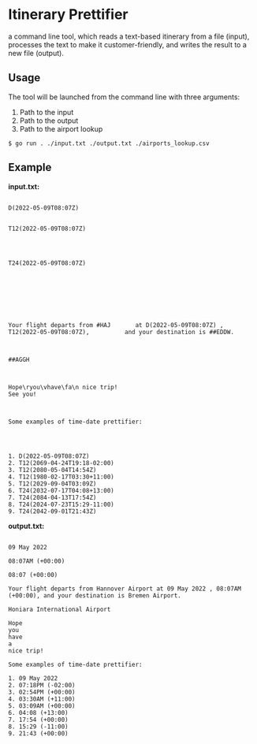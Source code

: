 # Itinerary Prettifier
a command line tool, which reads a text-based itinerary from a file (input), processes the text to make it customer-friendly, and writes the result to a new file (output).



## Usage 

The tool will be launched from the command line with three arguments:

1. Path to the input
2. Path to the output
3. Path to the airport lookup

```shell
$ go run . ./input.txt ./output.txt ./airports_lookup.csv
```



## Example

**input.txt:**

```

D(2022-05-09T08:07Z)


T12(2022-05-09T08:07Z)




T24(2022-05-09T08:07Z)








Your flight departs from #HAJ       at D(2022-05-09T08:07Z) ,            T12(2022-05-09T08:07Z),          and your destination is ##EDDW.



##AGGH



Hope\ryou\vhave\fa\n nice trip!
See you!



Some examples of time-date prettifier:




1. D(2022-05-09T08:07Z)
2. T12(2069-04-24T19:18-02:00)
3. T12(2080-05-04T14:54Z)
4. T12(1980-02-17T03:30+11:00)
5. T12(2029-09-04T03:09Z)
6. T24(2032-07-17T04:08+13:00)
7. T24(2084-04-13T17:54Z)
8. T24(2024-07-23T15:29-11:00)
9. T24(2042-09-01T21:43Z)

```

**output.txt:**

```

09 May 2022

08:07AM (+00:00)

08:07 (+00:00)

Your flight departs from Hannover Airport at 09 May 2022 , 08:07AM (+00:00), and your destination is Bremen Airport.

Honiara International Airport

Hope
you
have
a
nice trip!

Some examples of time-date prettifier:

1. 09 May 2022
2. 07:18PM (-02:00)
3. 02:54PM (+00:00)
4. 03:30AM (+11:00)
5. 03:09AM (+00:00)
6. 04:08 (+13:00)
7. 17:54 (+00:00)
8. 15:29 (-11:00)
9. 21:43 (+00:00)

```





